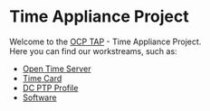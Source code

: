 # Time Appliance Project
Welcome to the [OCP TAP](http://ocptap.com) - Time Appliance Project.  
Here you can find our workstreams, such as:
* [Open Time Server](Open-Time-Server)
* [Time Card](Time-Card)
* [DC PTP Profile](DC-Profile)
* [Software](Software)
